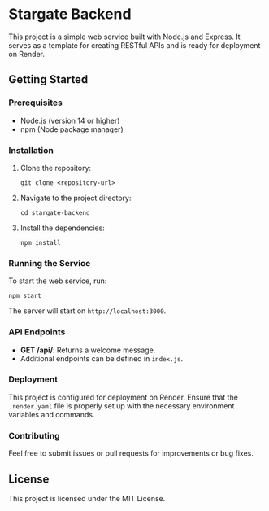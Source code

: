 # Stargate Backend

This project is a simple web service built with Node.js and Express. It serves as a template for creating RESTful APIs and is ready for deployment on Render.

## Getting Started

### Prerequisites

- Node.js (version 14 or higher)
- npm (Node package manager)

### Installation

1. Clone the repository:
   ```
   git clone <repository-url>
   ```

2. Navigate to the project directory:
   ```
   cd stargate-backend
   ```

3. Install the dependencies:
   ```
   npm install
   ```

### Running the Service

To start the web service, run:
```
npm start
```

The server will start on `http://localhost:3000`.

### API Endpoints

- **GET /api/**: Returns a welcome message.
- Additional endpoints can be defined in `index.js`.

### Deployment

This project is configured for deployment on Render. Ensure that the `.render.yaml` file is properly set up with the necessary environment variables and commands.

### Contributing

Feel free to submit issues or pull requests for improvements or bug fixes.

## License

This project is licensed under the MIT License.